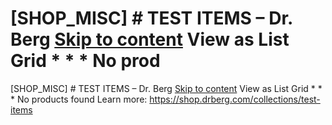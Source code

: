 # [SHOP_MISC] # TEST ITEMS – Dr. Berg [Skip to content](#main-content) View as List Grid * * * No prod

[SHOP_MISC] # TEST ITEMS – Dr. Berg [Skip to content](#main-content) View as List Grid * * * No products found
Learn more: https://shop.drberg.com/collections/test-items
